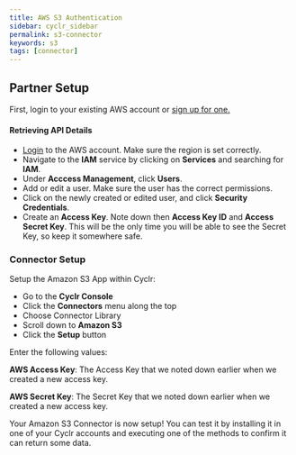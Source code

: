 ```yaml
---
title: AWS S3 Authentication
sidebar: cyclr_sidebar
permalink: s3-connector
keywords: s3
tags: [connector]
---
```


## Partner Setup

First, login to your existing AWS account or [sign up for one.](https://aws.amazon.com/)

#### Retrieving API Details

*   [Login](https://console.aws.amazon.com/console/home) to the AWS account. Make sure the region is set correctly.
*   Navigate to the **IAM** service by clicking on **Services** and searching for **IAM**.
*   Under **Acccess Management**, click **Users**.
*   Add or edit a user. Make sure the user has the correct permissions.
*   Click on the newly created or edited user, and click **Security Credentials**. 
*   Create an **Access Key**. Note down then **Access Key ID** and **Access Secret Key**. This will be the only time you will be able to see the Secret Key, so keep it somewhere safe.

### Connector Setup

Setup the Amazon S3 App within Cyclr:

*   Go to the **Cyclr Console**
*   Click the **Connectors** menu along the top
*   Choose Connector Library
*   Scroll down to **Amazon S3**
*   Click the **Setup** button

Enter the following values:

**AWS Access Key**: The Access Key that we noted down earlier when we created a new access key.

**AWS Secret Key**:  The Secret Key that we noted down earlier when we created a new access key.


Your Amazon S3 Connector is now setup! You can test it by installing it in one of your Cyclr accounts and executing one of the methods to confirm it can return some data.
